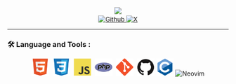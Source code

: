 <div id="header" align="center">
<img src="https://media.giphy.com/media/M9gbBd9nbDrOTu1Mqx/giphy.gif" width="230" />
 <div id="badges">
    <a href="https://github.com/lemodoescoding" target="_blank">
        <img src="https://img.shields.io/badge/Github-1B1B1B?logo=github&logoColor=white&style=for-the-badge" alt="Github">
    </a>
<a href="https://x.com/gglb__" target="_blank">
        <img src="https://img.shields.io/badge/Twitter-blue?logo=x&logoColor=white&style=for-the-badge" alt="X">
    </a>
</div>   
</div>

---

### :hammer_and_wrench: Language and Tools :

<div align="center">
	<img src="https://github.com/devicons/devicon/blob/master/icons/html5/html5-original.svg" alt="HTML5" title="HTML5" width="40" height="40">&nbsp
	<img src="https://github.com/devicons/devicon/blob/master/icons/css3/css3-original.svg" alt="CSS" title="CSS" width="40" height="40">&nbsp
	<img src="https://github.com/devicons/devicon/blob/master/icons/javascript/javascript-original.svg" alt="JS" title="JS" width="40" height="40">&nbsp
	<img src="https://github.com/devicons/devicon/blob/master/icons/php/php-original.svg" alt="PHP" title="PHP" width="40" height="40">&nbsp
	<img src="https://github.com/devicons/devicon/blob/master/icons/git/git-original.svg" alt="Git" title="Git" width="40" height="40">&nbsp
	<img src="https://github.com/devicons/devicon/blob/master/icons/github/github-original.svg" alt="Github" title="Github" width="40" height="40">
    <img src="https://github.com/devicons/devicon/blob/master/icons/c/c-original.svg" alt="C" title="C" width="40" height="40">
    <img src="https://raw.githubusercontent.com/marwin1991/profile-technology-icons/refs/heads/main/icons/neovim.png" alt="Neovim" title="Neovim" width="40" height="40">
</div>
